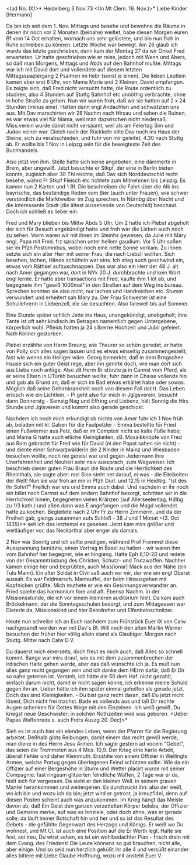 <(ad No. IX)>* Heidelberg 3 Nov 73
 <(In Mt Clem. 19. Nov.)>*
Liebe Kinder [Hermann]

Da bin ich seit dem 1. Nov. Mittags und besehe und bewohne die Räume in denen ihr noch vor 2 Monaten (beinahe) weiltet, habe diesen Morgen euren Bf vom 14 Oct erhalten, wornach uns sehr gelüstete, und bin nun froh in Ruhe schreiben zu können. Letzte Woche war bewegt. Am 26 glaub ich wurde das letzte geschrieben, dann kam der Montag 27 da wir Onkel Fred erwarteten. Ur hatte geschrieben wie er reise, jedoch mit Wenn und Abers, so daß man Morgens, Mittags und Abds auf den Bahnhof mußte. Mittags war ich mit David dort und vollendete auf diesem letzten Mittagsspaziergang 2 Psalmen im hebr (sonst je einen). Die lieben Leutlein kamen aber erst 6 Uhr, von Mama Marie und 2 Kleinen, David empfangen. Es zeigte sich, daß Fred nicht versucht hatte, die Route ordentlich zu studiren, also 4 Stunden auf Stuttg Bahnhof etc unnöthig verbrachte, ohne in hohe Straße zu gehen. Nun wir waren froh, daß wir sie hatten auf 2 x 24 Stunden (minus eine). Hatten dann engl Andachten und schwätzten uns aus. Mit Dav marschirten wir 28 Nachm nach Hirsau und sahen die Ruinen, es war etwas viel für Mama, weil man dazwischen nicht niedersaß. Miss.verein wurde damit nicht versäumt, weil als am Feiertag Sim und Judae keiner war. Gleich nach der Rückkehr eilte Dav noch ins Haus der Steine, sich zu verabschieden, und fuhr von mir geleitet, 4.30 nach Stuttg ab. Er wollte bis 1 Nov in Leipzg sein für die bewegteste Zeit des Buchhandels.

Also jetzt von ihm. Stelle hatte sich keine angeboten, eine dämmerte in Brem, aber ungewiß. Jetzt besuchte er Stkpf, der eine in Berlin bieten konnte, zugleich aber 30 Thl reichte, daß Dav sich Norddeutschld recht besehe, währd Fr Stkpf Fleisch etc richtete zum Mitnehmen bis Leipzig. Es kamen nun 2 Karten und 1 Bf. Die beschreiben die Fahrt über die Alb ins bayrische, das beständige Reden vom Bier (auch unter Frauen), wie schwer verständlich die Marktweiber im Zug sprechen. In Nürnbg über Nacht und die interessante Stadt (die ältest aussehende von Deutschld) beschaut. Doch ich schließ es lieber ein.

Fred und Mary blieben bis Mittw Abds 5 Uhr. Um 2 hatte ich Plebst abgeholt der sich für Besuch angekündigt hatte und froh war die Lieben auch noch zu sehen. Vorm waren wir mit ihnen im Steinhs gewesen, da Julie mit Mary engl, Papa mit Fred. frz sprachen unter hellem gaudium. Vor 5 Uhr saßen sie im Pfzh Postomnibus, wobei noch eine nette Sonne vorkam. Zu ihnen setzte sich ein alter Herr mit seiner Frau, die nach Liebzll wollten. Sich besehen, lachen, Hände schütteln war eins. Ich stieg auch geschwind ein, etwas vom Räthsel aufzuschnappen. Das war also ein Herr der 48 J. alt nach Amer gegangen war, dort in NYk 20 J. durchbrachte und kein Wort engl lernte. Er hatte aber transactions mit Fred, kaufte ihm 1 lot ab, und begegnete ihm "gewiß 1000mal" in den Straßen auf dem Weg ins bureau. Sprechen konnten sie also nicht, nur lachen und Handreichen etc. Stumm verwundert und erheitert sah Mary zu. Der Frau Schwester ist eine Schullehrerin in Liebenzell, die sie besuchten. Also farewell bis auf Sommer.

Eine Stunde später schlich Jette ins Haus, unangekündigt, unabgeholt; ihre Tante ist oft sehr kindisch im Betragen namentlich gegen Untergebene, körperlich wohl. Pfleids hatten ja 24 silberne Hochzeit und Jubil gefeiert. Nath Köllner gestorben.

Plebst erzählte von Herm Breung, wie Theurer so schön geredet; er hatte von Polly sich alles sagen lassen und es etwas einseitig zusammengestellt, fast wie wenns ein Heiliger wäre. Georg bemerkte, daß in dem Brngschen Hause sich ein guter Geist rege, aber ihn genirte doch, wie man dort sich aus Liebe noch anlüge. Also zB Herm Br stürzte ja in Cannst vom Pferd, als er seine Eltern in UTürkh besuchen wollte; fuhr dann in Chaise vollends hin und gab als Grund an, daß er sich im Bad etwas erkältet habe oder sowas. Möglich daß seine Gehirnkrankheit noch von diesem Fall datirt. Das Leben erlosch wie ein Lichtlein. - Pl geht also für mich in Jglgsverein, besucht dann Donnerstg - Samstg Nag und Effring und Liebenz, hält Sonntg die Hirs Stunde und Jglsverein und kommt also gerade geschickt.

Nachdem ich noch mich erkundigt ob nichts von Amer fuhr ich 1 Nov früh ab, beladen mit kl. Gaben für die Faulpelzler - Emma bestellte für Fried einen Fußwärmer aus Pelz, daß er im Comptoir nicht so kalte Füße habe; und Mama G hatte auch etliche Kleinigkeiten, zB. Mosaikknöpfe von Fred aus Rom gebracht für Fred wie für David (ei den Papst sahen sie nicht) - und diente einer Schwarzwälderin die 2 Kinder in Mainz und Wiesbaden besuchen wollte, noch nie gereist war und gegen Jedermann ihre Unerfahrenheit und Neuheit sehr naiv aussprach, zum Wegweiser. Ich beschrieb dieser guten Frau Braun die Route und die Herrlichkeit des Rheinthals, sie sagte aber: mei Sinn steht net darauf, ei was - die Eitelkeiten der Welt! Nun sie war froh an mir in Pfzh Durl. und 12.15 in Heidlbg. "Ist des Ihr Sohn?" Freilich war ers und Emma auch dabei. Und nachdem er ihr noch ein billet nach Darmst auf dem andern Bahnhof besorgt, schritten wir in die Herrlichkeit hinein, begegneten vielen Kränzen (auf Allerseelentag, Hdlbg zu 1/3 kath.) und aßen dann was E angefangen und die Magd vollendet hatte zu kochen. Begleitete nach 2 Uhr Fr zu Herrn Zimmerm, und da der Freiheit gab, giengs zusammen aufs Schloß - 38 J und 1 Monat <(3. Oct 1835)>* seit ich das letztemal es gesehen. Jetzt kam mirs größer und weitläufiger vor, das Neckarthal aber enger als damals.

2 Nov war Sonntg und ich sollte predigen, während Prof Frommel diese Ausspannung benützte, einen Vortrag in Basel zu halten - wir waren ihm vom Bahnhof her begegnet, wie er hingieng. Hatte Eph 6,10-20 und redete von der Gesammtrüstung des Christen, Schutz- und Trutzwaffen. Nachher kamen einige her und begrüßten, auch Miss[ionar] Mack aus der Nähe (ein Tulu Mann). Ein alter Soldat in Civil saß auch vor mir, der wie ein engl Oberst aussah. Es war Feldmarsch. Manteuffel, der beim Hinausgehen mit Kopfnicken grüßte. Mich muthete er wie ein Gesinnungsverwandter an. Fried spielte das harmonium fore and aft. Ebenso Nachm. in der Missionsstunde, die ich vor einem kleineren auditorium hielt. Da kam auch Bröckelmann, der die Sonntagsschulen besorgt, und zum Mittagessen war Dieterle da, Missionskind und hier Beindreher und Elfenbeinschnitzer.

Heute nun schreibe ich an Euch nachdem zum Frühstück Euer IX von Calw nachgesandt worden war mit Dav's Bf. Will noch den alten Martin Werner besuchen der früher hier völlig allein stand als Glaubiger. Morgen nach Stuttg. Mittw nach Calw D.V.

Du dauerst mich einerseits, doch freut es mich auch, daß Alles so schnell kommt. Bange war mirs drauf, wie es mit dem zusammenbrechen der irdischen Halte gehen werde, aber das daß wünschte ich ja. Es muß nun alles ganz recht gegangen sein und ich danke dem HErrn dafür, daß Er Dir so nahe getreten ist. Versteh, ich hätte die 50 dem Haf. nicht gezahlt, einfach darum nicht, damit er nicht sagen könne, ich erkenne meine Schuld gegen ihn an. Lieber hätte ich ihm später einmal geholfen als gerade jetzt. Doch das sind Kleinigkeiten. - Du bist ganz recht daran, daß Du jetzt nicht lösest, Dich nicht frei machst. Bade es vollends aus und laß Dir rechte Augen schenken für Gottes Wege mit den Einzelnen. Ich weiß gewiß, Du kriegst neue Geschwister; in solchen Nothzeiten wird was geboren. <Ueber Papas Waffenrede s. auch Frdrs Auszg 20. Dec)>*

Sieh es ist auch hier ein elendes Leben, wenn der Pfarrer für die Regierung arbeitet. Deßhalb gibts Reibungen, damit einem das recht gewiß werde, man diene in des Herrn Jesu Armen. Ich sagte gestern ad vocem "Gebet", das seien die Trommeten aus 4 Mos. 10,9. Der Krieg eine harte Arbeit, überall Fehler und daher Kleinmuth. Erzählte von einem Offizier in Wellingts Armee, welche Portug gegen überlegenen Feind schützen sollte. Wie da ein Offizier auf einer Bergeshöhe in Sturm und Wetter placirt wurde mit seiner Compagnie; fast ringsum glitzerten feindliche Waffen, 2 Tage war er da, hielt sich für vergessen. Da sieht er den kleinen Well. in seinem grauen Mantel herankommen und weitergehen. Es durchzuckt ihn: also der weiß, wo ich bin und wozu ich da bin; jetzt wird er getrost, ja kreuzfidel, denn auf diesen Posten scheint auch was anzukommen. Im Krieg hängt das Meiste davon ab, daß Ein Geist den ganzen verzettelten Körper belebe, der Offizier und Gemeine merke, auf was es hinziele, oder doch ahne, was er gerade solle; da läuft immer Botschaft hin und her und so ist das Resultat des Gebets - die gefühlte Gegenwart des Herzogs und Königs. Er weiß wo Du wohnest, und Mt Cl. ist auch eine Position auf die Er Werth legt. Halte sie fest, sei treu, Du wirst sehen, es ist ein wohlbedachter Plan - frisch drein mit dem Evang. des Friedens! Die Leute könnens so gut brauchen, nicht alle, aber einige. 
Und so seid nun herzlich geküßt ihr alle 4 und versüßt einander alles bittere mit Liebe Glaube Hoffnung, wozu mit ansteht
 Euer V.
